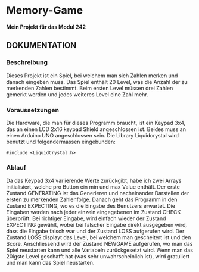 # Memory-Game
<b>Mein Projekt für das Modul 242</b></br>

<h2><b>DOKUMENTATION</b></h2>

<h3><b>Beschreibung</b></h3>
Dieses Projekt ist ein Spiel, bei welchem man sich Zahlen merken und danach eingeben muss. Das Spiel enthält 20 Level, 
was die Anzahl der zu merkenden Zahlen bestimmt. Beim ersten Level müssen drei Zahlen gemerkt werden und jedes weiteres Level eine Zahl mehr.

<h3><b>Voraussetzungen</b></h3>
Die Hardware, die man für dieses Programm braucht, ist ein Keypad 3x4, das an einen LCD 2x16 keypad Shield angeschlossen ist.
Beides muss an einen Arduino UNO angeschlossen sein. Die Library Liquidcrystal wird benutzt und folgendermassen eingebunden:

`
#include <LiquidCrystal.h>
`

<h3><b>Ablauf</b></h3>

Da das Keypad 3x4 variierende Werte zurückgibt, habe ich zwei Arrays initialisiert, welche pro Button ein min und max Value enthält.
Der erste Zustand GENERATING ist das Generieren und nacheinander Darstellen der ersten zu merkenden Zahlenfolge. Danach geht das Programm in den 
Zustand EXPECTING, wo es die Eingabe des Benutzers erwartet. Die Eingaben werden nach jeder einzeln eingegebenen im Zustand CHECK überprüft.
Bei richtiger Eingabe, wird einfach wieder der Zustand EXPECTING gewählt, wobei bei falscher Eingabe direkt ausgegeben wird, dass die Eingabe
falsch war und der Zustand LOSS aufgerufen wird. Der Zustand LOSS displayt das Level, bei welchem man gescheitert ist und den Score. Anschliessend
wird der Zustand NEWGAME aufgerufen, wo man das Spiel neustarten kann und alle Variabeln zurückgesetzt wird. Wenn man das 20igste Level geschafft
hat (was sehr unwahrscheinlich ist), wird gratuliert und man kann das Spiel neustarten.
